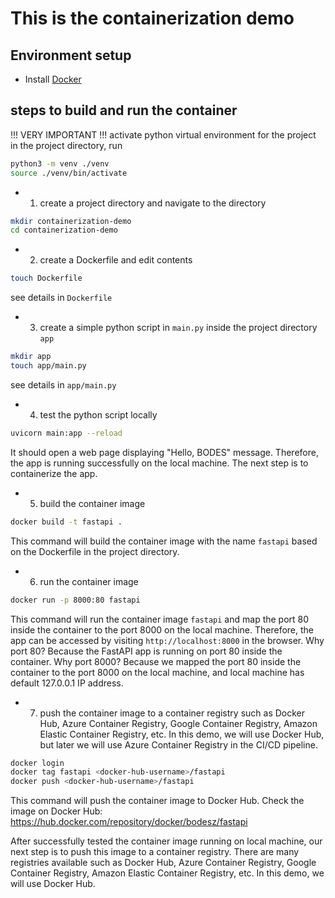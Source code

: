# This is the containerization demo

## Environment setup

- Install [Docker](https://www.docker.com/get-started/)

## steps to build and run the container

!!! VERY IMPORTANT !!!
activate python virtual environment for the project
in the project directory, run
```bash
python3 -m venv ./venv
source ./venv/bin/activate
```

* 1. create a project directory and navigate to the directory
```bash
mkdir containerization-demo
cd containerization-demo
```

- 2. create a Dockerfile and edit contents
```bash
touch Dockerfile
```
see details in `Dockerfile`

- 3. create a simple python script in `main.py` inside the project directory `app`
```bash
mkdir app
touch app/main.py
```
see details in `app/main.py`

- 4. test the python script locally
```bash
uvicorn main:app --reload
```
It should open a web page displaying "Hello, BODES" message. Therefore, the app is running successfully on the local machine. The next step is to containerize the app.

- 5. build the container image
```bash
docker build -t fastapi .
```
This command will build the container image with the name `fastapi` based on the Dockerfile in the project directory.

- 6. run the container image
```bash
docker run -p 8000:80 fastapi
```
This command will run the container image `fastapi` and map the port 80 inside the container to the port 8000 on the local machine. Therefore, the app can be accessed by visiting `http://localhost:8000` in the browser. Why port 80? Because the FastAPI app is running on port 80 inside the container. Why port 8000? Because we mapped the port 80 inside the container to the port 8000 on the local machine, and local machine has default 127.0.0.1 IP address.

- 7. push the container image to a container registry such as Docker Hub, Azure Container Registry, Google Container Registry, Amazon Elastic Container Registry, etc. In this demo, we will use Docker Hub, but later we will use Azure Container Registry in the CI/CD pipeline.
```bash
docker login
docker tag fastapi <docker-hub-username>/fastapi
docker push <docker-hub-username>/fastapi
```
This command will push the container image to Docker Hub.
Check the image on Docker Hub: https://hub.docker.com/repository/docker/bodesz/fastapi



After successfully tested the container image running on local machine, our next step is to push this image to a container registry. There are many registries available such as Docker Hub, Azure Container Registry, Google Container Registry, Amazon Elastic Container Registry, etc. In this demo, we will use Docker Hub.
